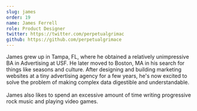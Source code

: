 ```yaml
---
slug: james
order: 19
name: James Ferrell
role: Product Designer
twitter: https://twitter.com/perpetualgrimac
github: https://github.com/perpetualgrimace
---
```


James grew up in Tampa, FL, where he obtained a relatively unimpressive BA in Advertising at USF. He later moved to Boston, MA in his search for things like seasons and culture. After designing and building marketing websites at a tiny advertising agency for a few years, he's now excited to solve the problem of making complex data digestible and understandable.
<br /><br />
James also likes to spend an excessive amount of time writing progressive rock music and playing video games.
